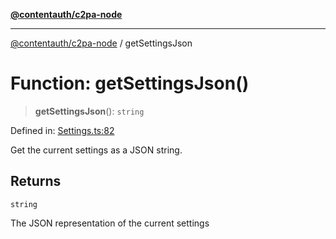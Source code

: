 [**@contentauth/c2pa-node**](../README.md)

***

[@contentauth/c2pa-node](../README.md) / getSettingsJson

# Function: getSettingsJson()

> **getSettingsJson**(): `string`

Defined in: [Settings.ts:82](https://github.com/contentauth/c2pa-node-v2/blob/5fc86ffc8659a51143dea77869309236a097edcc/js-src/Settings.ts#L82)

Get the current settings as a JSON string.

## Returns

`string`

The JSON representation of the current settings
